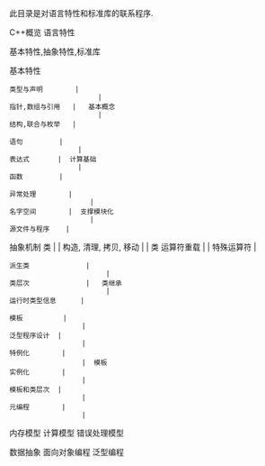 此目录是对语言特性和标准库的联系程序.


C++概览
语言特性

基本特性,抽象特性,标准库

基本特性

	类型与声明        |
                          |
	指针,数组与引用   |   基本概念
                          |
	结构,联合与枚举   |

	语句         |
                     |
	表达式       |  计算基础
                     |
	函数         |

	异常处理        |
                        |
	名字空间        |  支撑模块化
                        |
	源文件与程序    |


抽象机制
	类                        |
                                  |
	构造, 清理, 拷贝, 移动    |
                                  |   类
	运算符重载                |
                                  |
	特殊运算符                |

	派生类              |
                            |
	类层次              |   类继承
                            |
	运行时类型信息      |

	模板          |
                      |
	泛型程序设计  |
                      |
	特例化        |
                      |  模板
	实例化        |
                      |
	模板和类层次  |
                      |
	元编程        |
                      |

内存模型
计算模型
错误处理模型

数据抽象
面向对象编程
泛型编程

